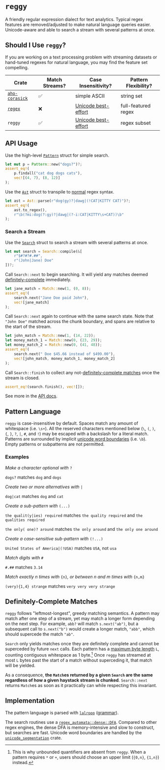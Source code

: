 # `reggy`

A friendly regular expression dialect for text analytics. Typical regex features are removed/adjusted to make natural language queries easier. Unicode-aware and able to search a stream with several patterns at once. 

## Should I Use `reggy`?

If you are working on a text processing problem with streaming datasets or hand-tuned regexes for natural language, you may find the feature set compelling.

| Crate                                             | Match Streams? | Case Insensitivity?                                                                | Pattern Flexibility? |
|---------------------------------------------------|----------------|------------------------------------------------------------------------------------|----------------------|
| [`aho-corasick`]( https://docs.rs/aho-corasick/ ) | ✅             | simple ASCII                                                                       | string set           |
| [`regex`]( https://docs.rs/regex )                | ❌             | [Unicode best-effort](https://www.unicode.org/reports/tr18/#Simple_Loose_Matches)  | full-featured regex  |
| `reggy`                                           | ✅             | [Unicode best-effort]( https://www.unicode.org/reports/tr18/#Simple_Loose_Matches) | regex subset         |

## API Usage

Use the high-level [`Pattern`](https://doc-sieve.github.io/reggy/reggy/struct.Pattern.html) struct for simple search.
```rust
let mut p = Pattern::new("dogs?")?;
assert_eq!(
    p.findall("cat dog dogs cats"),
    vec![(4, 7), (8, 12)]
);
```

Use the [`Ast`](https://doc-sieve.github.io/reggy/reggy/enum.Ast.html) struct to transpile to [normal](https://docs.rs/regex/) regex syntax.
```rust
let ast = Ast::parse(r"dog(gy)?|dawg|(!CAT|KITTY CAT)")?;
assert_eq!(
    ast.to_regex(),
    r"\b(?mi:dog(?:gy)?|dawg|(?-i:CAT|KITTY\s+CAT))\b"
);
```

### Search a Stream

Use the [`Search`](https://doc-sieve.github.io/reggy/reggy/struct.Search.html) struct to search a stream with several patterns at once.
```rust
let mut search = Search::compile(&[
    r"$#?#?#.##",
    r"(John|Jane) Doe"
])?;
```

Call `Search::next` to begin searching. It will yield any matches deemed [definitely-complete](#definitely-complete-matches) immediately.
```rust
let jane_match = Match::new(1, (0, 8));
assert_eq!(
    search.next("Jane Doe paid John"),
    vec![jane_match]
);
```

Call `Search::next` again to continue with the same search state.
Note that `"John Doe"` matched across the chunk boundary, and spans are relative to the start of the stream.
```rust
let john_match = Match::new(1, (14, 22));
let money_match_1 = Match::new(0, (23, 29));
let money_match_2 = Match::new(0, (41, 48));
assert_eq!(
    search.next(" Doe $45.66 instead of $499.00"),
    vec![john_match, money_match_1, money_match_2]
);
```

Call `Search::finish` to collect any not-[definitely-complete matches](#definitely-complete-matches) once the stream is closed.
```rust
assert_eq!(search.finish(), vec![]);
```

See more in the [API docs](https://doc-sieve.github.io/reggy).

## Pattern Language

`reggy` is case-insensitive by default. Spaces match any amount of whitespace (i.e. `\s+`). All the reserved characters mentioned below (`\`, `(`, `)`, `{`, `}`, `?`, `|`, `#`, and `!`) may be escaped with a backslash for a literal match. Patterns are surrounded by implicit [unicode word boundaries](https://unicode.org/reports/tr29) (i.e. `\b`). Empty patterns or subpatterns are not permitted.

### Examples

*Make a character optional with* `?`

`dogs?` matches `dog` and `dogs`

*Create two or more alternatives with* `|`

`dog|cat` matches `dog` and `cat`

*Create a sub-pattern with* `(...)`

`the qualit(y|ies) required` matches `the quality required` and `the qualities required`

`the only( one)? around` matches `the only around` and `the only one around`

*Create a case-sensitive sub-pattern with* `(!...)`

`United States of America|(!USA)` matches `USA`, not `usa`

*Match digits with* `#`

`#.##` matches `3.14`

*Match exactly n times with* `{n}`*, or between n and m times with* `{n,m}`

`(very){1,4} strange` matches `very very very strange`

## Definitely-Complete Matches

`reggy` follows "leftmost-longest", greedy matching semantics. A pattern may match after one step of a stream, yet may match a longer form depending on the next step. For example, `abb?` will match `s.next("ab")`, but a subsequent call to `s.next("b")` would create a longer match, `"abb"`, which should supercede the match `"ab"`.

`Search` only yields matches once they are definitely complete and cannot be superceded by future `next` calls. Each pattern has a [maximum byte length](https://doc-sieve.github.io/reggy/reggy/enum.Ast.html#method.max_bytes) `L`, counting contiguous whitespace as 1 byte.[^1] Once `reggy` has streamed at most `L` bytes past the start of a match without superceding it, that match will be yielded.

As a consequence, **the `Match`es returned by a given `Search` are the same regardless of how a given haystack stream is chunked**. `Search::next` returns `Match`es as soon as it practically can while respecting this invariant.

## Implementation

The pattern language is parsed with [`lalrpop`](https://lalrpop.github.io/lalrpop) ([grammar](https://github.com/doc-sieve/reggy/blob/main/src/parser/grammar.lalrpop)).

The search routines use a [`regex_automata::dense::DFA`](https://docs.rs/regex-automata/latest/regex_automata/dfa/dense/struct.DFA.html). Compared to other regex engines, the dense DFA is memory-intensive and slow to construct, but searches are fast. Unicode word boundaries are handled by the [`unicode_segmentation`](https://docs.rs/unicode-segmentation/latest) crate.

[^1]: This is why unbounded quantifiers are absent from `reggy`. When a pattern requires `*` or `+`, users should choose an upper limit (`{0,n}`, `{1,n}`) instead.